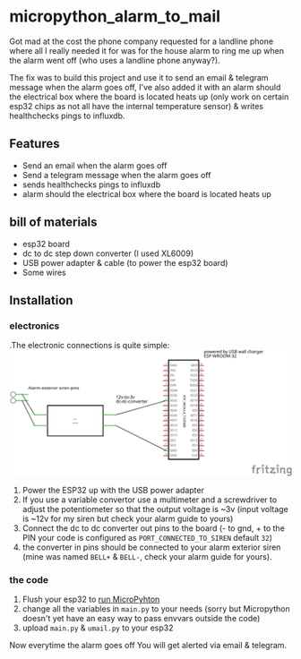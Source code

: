 # micropython_alarm_to_mail

Got mad at the cost the phone company requested for a landline phone where all I really needed it for was for the house alarm to ring me up when the alarm went off (who uses a landline phone anyway?).

The fix was to build this project and use it to send an email & telegram message when the alarm goes off, I've also added it with an alarm should the electrical box where the board is located heats up (only work on certain esp32 chips as not all have the internal temperature sensor) & writes healthchecks pings to influxdb.

## Features

* Send an email when the alarm goes off
* Send a telegram message when the alarm goes off
* sends healthchecks pings to influxdb
* alarm should the electrical box where the board is located heats up

## bill of materials

* esp32 board
* dc to dc step down converter (I used XL6009)
* USB power adapter & cable (to power the esp32 board)
* Some wires

## Installation

### electronics
.The electronic connections is quite simple:
![Wiring_diagram](electronics/diagram.jpg?raw=true)

1. Power the ESP32 up with the USB power adapter 
2. If you use a variable convertor use a multimeter and a screwdriver to adjust the potentiometer so that the output voltage is ~3v (input voltage is ~12v for my siren but check your alarm guide to yours)
3. Connect the dc to dc converter out pins to the board (- to gnd, + to the PIN your code is configured as `PORT_CONNECTED_TO_SIREN` default `32`)
4. the converter in pins should be connected to your alarm exterior siren (mine was named `BELL+` & `BELL-`, check your alarm guide for yours).

### the code
1. Flush your esp32 to [run MicroPyhton](https://docs.micropython.org/en/latest/esp32/tutorial/intro.html)
2. change all the variables in `main.py` to your needs (sorry but Micropython doesn't yet have an easy way to pass envvars outside the code)
3. upload `main.py` & `umail.py` to your esp32

Now everytime the alarm goes off You will get alerted via email & telegram.